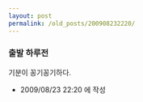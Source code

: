 ```yaml
---
layout: post
permalink: /old_posts/200908232220/
---
```


### 출발 하루전

기분이 꽁기꽁기하다.



- 2009/08/23 22:20 에 작성